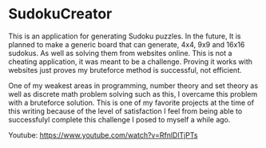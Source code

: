 # SudokuCreator

This is an application for generating Sudoku puzzles. In the future, It is planned to make a generic board that can generate, 4x4, 9x9 and 16x16 sudokus. As well as solving them from websites online. This is not a cheating application, it was meant to be a challenge. Proving it works with websites just proves my bruteforce method is successful, not efficient.

One of my weakest areas in programming, number theory and set theory as well as discrete math problem solving such as this, I overcame this problem with a bruteforce solution. This is one of my favorite projects at the time of this writing because of the level of satisfaction I feel from being able to successfulyl complete this challenge I posed to myself a while ago.

Youtube:
https://www.youtube.com/watch?v=RfnlDlTjPTs
